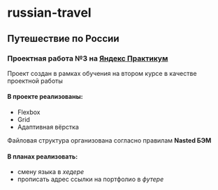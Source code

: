 # russian-travel
## Путешествие по России
### Проектная работа №3 на [Яндекс Практикум](https://www.praktikum.yandex.ru)

Проект создан в рамках обучения на втором курсе в качестве проектной работы

#### В проекте реализованы:
* Flexbox
* Grid
* Адаптивная вёрстка

Файловая структура организована согласно правилам **Nasted БЭМ**

#### В планах реализовать:
* смену языка в *хедере*
* прописать адрес ссылки на портфолио в *футере*
